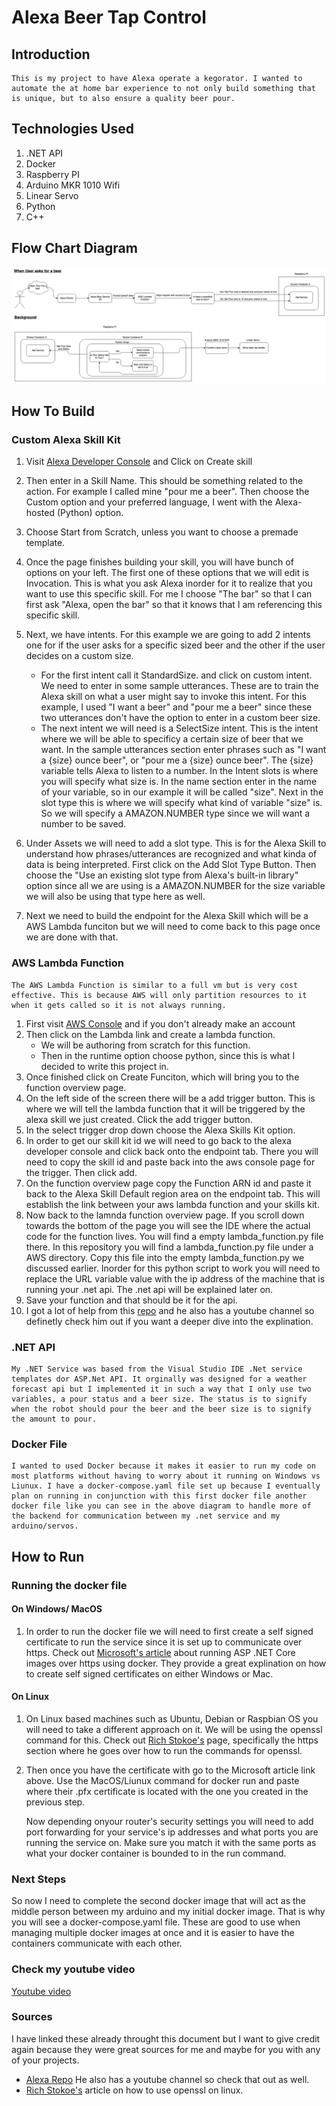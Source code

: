 # Alexa Beer Tap Control

## Introduction
    This is my project to have Alexa operate a kegorator. I wanted to automate the at home bar experience to not only build something that is unique, but to also ensure a quality beer pour. 

## Technologies Used
1. .NET API
1. Docker
1. Raspberry PI
1. Arduino MKR 1010 Wifi
1. Linear Servo
1. Python
1. C++
    
## Flow Chart Diagram    
![diagram](./pics_videos/beerdiagram.png)

## How To Build
       
### Custom Alexa Skill Kit
1. Visit [Alexa Developer Console](https://developer.amazon.com/alexa/console/ask) and Click on Create skill
    
1.  Then enter in a Skill Name. This should be something related to the action. For example I called mine "pour me a beer". Then choose the Custom option and your preferred language, I went with the Alexa-hosted (Python) option.
    
1. Choose Start from Scratch, unless you want to choose a premade template.
    
1. Once the page finishes building your skill, you will have bunch of options on your left. The first one of these options that we will edit is Invocation. This is what you ask Alexa inorder for it to realize that you want to use this specific skill. For me I choose "The bar" so that I can first ask "Alexa, open the bar" so that it knows that I am referencing this specific skill.
    
1. Next, we have intents. For this example we are going to add 2 intents one for if the user asks for a specific sized beer and the other if the user decides on a custom size. 

    * For the first intent call it StandardSize. and click on custom intent. We need to enter in some sample utterances. These are to train the Alexa skill on what a user might say to invoke this intent. For this example, I used "I want a beer" and "pour me a beer" since these two utterances don't have the option to enter in a custom beer size.
    * The next intent we will need is a SelectSize intent. This is the intent where we will be able to specificy a certain size of beer that we want. In the sample utterances section enter phrases such as "I want a {size} ounce beer", or "pour me a {size} ounce beer". The {size} variable tells Alexa to listen to a number. In the Intent slots is where you will specify what size is. In the name section enter in the name of your variable, so in our example it will be called "size". Next in the slot type this is where we will specify what kind of variable "size" is. So we will specify a AMAZON.NUMBER type since we will want a number to be saved. 
1. Under Assets we will need to add a slot type. This is for the Alexa Skill to understand how phrases/utterances are recognized and what kinda of data is being interpreted. First click on the Add Slot Type Button. Then choose the "Use an existing slot type from Alexa's built-in library" option since all we are using is a AMAZON.NUMBER for the size variable we will also be using that type here as well.
1. Next we need to build the endpoint for the Alexa Skill which will be a AWS Lambda funciton but we will need to come back to this page once we are done with that.

### AWS Lambda Function
    The AWS Lambda Function is similar to a full vm but is very cost effective. This is because AWS will only partition resources to it when it gets called so it is not always running. 

1. First visit [AWS Console](https://aws.amazon.com/console/) and if you don't already make an account
1. Then click on the Lambda link and create a lambda function.
    * We will be authoring from scratch for this function.
    * Then in the runtime option choose python, since this is what I decided to write this project in. 
1. Once finished click on Create Funciton, which will bring you to the function overview page.
1. On the left side of the screen there will be a add trigger button. This is where we will tell the lambda function that it will be triggered by the alexa skill we just created. Click the add trigger button.
1. In the select trigger drop down choose the Alexa Skills Kit option.
1. In order to get our skill kit id we will need to go back to the alexa developer console and click back onto the endpoint tab. There you will need to copy the skill id and paste back into the aws console page for the trigger. Then click add.
1. On the function overview page copy the Function ARN id and paste it back to the Alexa Skill Default region area on the endpoint tab. This will establish the link between your aws lambda function and your skills kit. 
1. Now back to the lamnda function overview page. If you scroll down towards the bottom of the page you will see the IDE where the actual code for the function lives. You will find a empty lambda_function.py file there. In this repository you will find a lambda_function.py file under a AWS directory. Copy this file into the empty lambda_function.py we discussed earlier. Inorder for this python script to work you will need to replace the URL variable value with the ip address of the machine that is running your .net api. The .net api will be explained later on.
1. Save your function and that should be it for the api.
1. I got a lot of help from this [repo](https://github.com/KeithGalli/Alexa-Python/blob/master/basic_template.py) and he also has a youtube channel so definetly check him out if you want a deeper dive into the explination.

### .NET API

    My .NET Service was based from the Visual Studio IDE .Net service templates dor ASP.Net API. It orginally was designed for a weather forecast api but I implemented it in such a way that I only use two variables, a pour status and a beer size. The status is to signify when the robot should pour the beer and the beer size is to signify the amount to pour. 

### Docker File
    I wanted to used Docker because it makes it easier to run my code on most platforms without having to worry about it running on Windows vs Liunux. I have a docker-compose.yaml file set up because I eventually plan on running in conjunction with this first docker file another docker file like you can see in the above diagram to handle more of the backend for communication between my .net service and my arduino/servos. 

## How to Run

### Running the docker file

#### On Windows/ MacOS
1. In order to run the docker file we will need to first create a self signed certificate to run the service since it is set up to communicate over https. Check out [Microsoft's article](https://docs.microsoft.com/en-us/aspnet/core/security/docker-https?view=aspnetcore-5.0) about running ASP .NET Core images over https using docker. They provide a great explination on how to create self signed certificates on either Windows or Mac. 

#### On Linux
1. On Linux based machines such as Ubuntu, Debian or Raspbian OS you will need to take a different approach on it. We will be using the openssl command for this. Check out [Rich Stokoe's](http://richstokoe.com/2017/12/10/running-asp-net-core-raspbian-linux-raspberry-pi-https/) page, specifically the https section where he goes over how to run the commands for openssl. 
1. Then once you have the certificate with go to the Microsoft article link above. Use the MacOS/Liunux command for docker run and paste where their .pfx certificate is located with the one you created in the previous step.

    Now depending onyour router's security settings you will need to add port forwarding for your service's ip addresses and what ports you are running the service on. Make sure you match it with the same ports as what your docker container is bounded to in the run command.

### Next Steps
So now I need to complete the second docker image that will act as the middle person between my arduino and my initial docker image. That is why you will see a docker-compose.yaml file. These are good to use when managing multiple docker images at once and it is easier to have the containers communicate with each other. 

### Check my youtube video
[Youtube video](https://youtu.be/Dsof3aiYZY4)

### Sources 
I have linked these already throught this document but I want to give credit again because they were great sources for me and maybe for you with any of your projects.

* [Alexa Repo](https://github.com/KeithGalli/Alexa-Python/blob/master/basic_template.py) He also has a youtube channel so check that out as well.
* [Rich Stokoe's](http://richstokoe.com/2017/12/10/running-asp-net-core-raspbian-linux-raspberry-pi-https/) article on how to use openssl on linux. 
